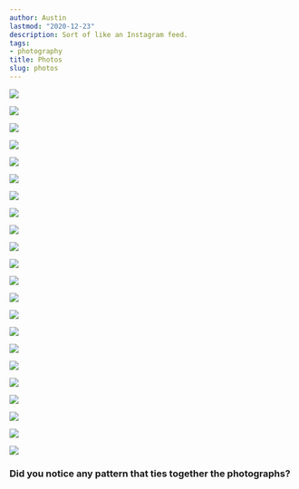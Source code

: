 ```yaml
---
author: Austin
lastmod: "2020-12-23"
description: Sort of like an Instagram feed.
tags:
- photography
title: Photos
slug: photos
---
```


![](/gallery/sm-photo-01.jpg)

![](/gallery/sm-photo-02.jpg)

![](/gallery/sm-photo-03.jpg)

![](/gallery/sm-photo-04.jpg)

![](/gallery/sm-photo-05.jpg)

![](/gallery/sm-photo-06.jpg)

![](/gallery/sm-photo-07.jpg)

![](/gallery/sm-photo-08.jpg)

![](/gallery/sm-photo-09.jpg)

![](/gallery/sm-photo-10.jpg)

![](/gallery/sm-photo-11.jpg)

![](/gallery/sm-photo-12.jpg)

![](/gallery/sm-photo-13.jpg)

![](/gallery/sm-photo-14.jpg)

![](/gallery/sm-photo-15.jpg)

![](/gallery/sm-photo-16.jpg)

![](/gallery/sm-photo-17.jpg)

![](/gallery/sm-photo-18.jpg)

![](/gallery/sm-photo-19.jpg)

![](/gallery/sm-photo-20.jpg)

![](/gallery/sm-photo-21.jpg)

![](/gallery/sm-photo-22.jpg)

### Did you notice any pattern that ties together the photographs?